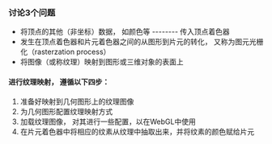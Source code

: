 ### 讨论3个问题
- 将顶点的其他（非坐标）数据， 如颜色等 -------- 传入顶点着色器
- 发生在顶点着色器和片元着色器之间的从图形到片元的转化， 又称为图元光栅化（rasterzation process）
- 将图像（或称纹理）映射到图形或三维对象的表面上


#### 进行纹理映射， 遵循以下四步：
  1. 准备好映射到几何图形上的纹理图像
  2. 为几何图形配置纹理映射方式
  3. 加载纹理图像， 对其进行一些配置，以在WebGL中使用
  4. 在片元着色器中将相应的纹素从纹理中抽取出来，并将纹素的颜色赋给片元
